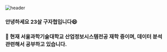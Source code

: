 ![header](https://capsule-render.vercel.app/api?type=wave&color=auto&height=300&section=header&text=Welcome%20JaHyeob's%20github&fontSize=50)

### 안녕하세요 23살 구자협입니다😄
### 🌱 현재 서울과학기술대학교 산업정보시스템전공 재학 중이며, 데이터 분석 관련해서 공부하고 있습니다.

<!--
**koojahyeob/koojahyeob** is a ✨ _special_ ✨ repository because its `README.md` (this file) appears on your GitHub profile.
Here are some ideas to get you started:

- 🔭 I'm interested in Data Analysis
- 🌱 
- 👯 I’m looking to collaborate on ...
- 🤔 I’m looking for help with ...
- 💬 Ask me about ...
- 📫 How to reach me: ...
- 😄 Pronouns: ...
- ⚡ Fun fact: ...
-->
